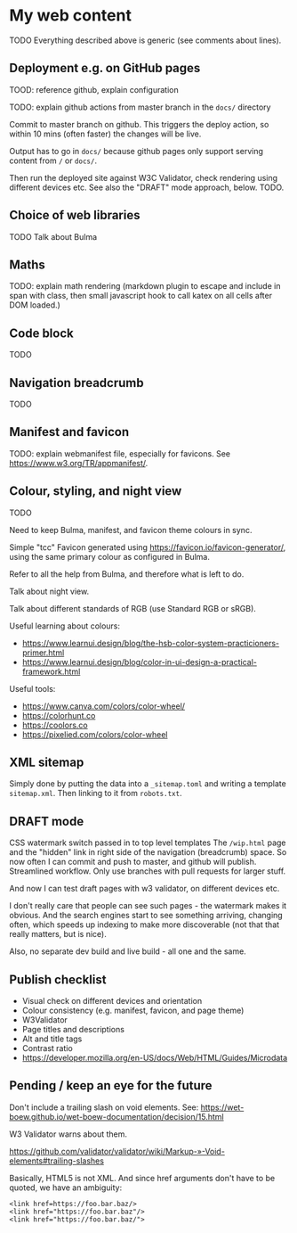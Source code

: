 # My web content

TODO Everything described above is generic (see comments about lines).

## Deployment e.g. on GitHub pages

TOOD: reference github, explain configuration

TODO: explain github actions from master branch in the `docs/` directory

Commit to master branch on github. This triggers the deploy action, so within 10 mins (often faster) the changes will be live.

Output has to go in `docs/` because github pages only support serving content from `/` or `docs/`.

Then run the deployed site against W3C Validator, check rendering using different devices etc. See also the "DRAFT" mode approach, below. TODO.

## Choice of web libraries

TODO Talk about Bulma

## Maths

TODO: explain math rendering (markdown plugin to escape and include in span with class, then small javascript hook to call katex on all cells after DOM loaded.)

## Code block

TODO

## Navigation breadcrumb

TODO

## Manifest and favicon

TODO: explain webmanifest file, especially for favicons. See https://www.w3.org/TR/appmanifest/.

## Colour, styling, and night view

TODO

Need to keep Bulma, manifest, and favicon theme colours in sync.

Simple "tcc" Favicon generated using https://favicon.io/favicon-generator/, using the same primary colour as configured in Bulma.

Refer to all the help from Bulma, and therefore what is left to do.

Talk about night view.

Talk about different standards of RGB (use Standard RGB or sRGB).

Useful learning about colours:

- https://www.learnui.design/blog/the-hsb-color-system-practicioners-primer.html
- https://www.learnui.design/blog/color-in-ui-design-a-practical-framework.html

Useful tools:

- https://www.canva.com/colors/color-wheel/
- https://colorhunt.co
- https://coolors.co
- https://pixelied.com/colors/color-wheel

## XML sitemap

Simply done by putting the data into a `_sitemap.toml` and writing a template `sitemap.xml`. Then linking to it from `robots.txt`.

## DRAFT mode

CSS watermark
switch passed in to top level templates
The `/wip.html` page and the "hidden" link in right side of the navigation (breadcrumb) space.
So now often I can commit and push to master, and github will publish. Streamlined workflow. Only use branches with pull requests for larger stuff.

And now I can test draft pages with w3 validator, on different devices etc.

I don't really care that people can see such pages - the watermark makes it obvious.
And the search engines start to see something arriving, changing often, which speeds up indexing to make more discoverable (not that that really matters, but is nice).

Also, no separate dev build and live build - all one and the same.

## Publish checklist

- Visual check on different devices and orientation
- Colour consistency (e.g. manifest, favicon, and page theme)
- W3Validator
- Page titles and descriptions
- Alt and title tags
- Contrast ratio
- https://developer.mozilla.org/en-US/docs/Web/HTML/Guides/Microdata

## Pending / keep an eye for the future

Don't include a trailing slash on void elements. See:
https://wet-boew.github.io/wet-boew-documentation/decision/15.html

W3 Validator warns about them.

https://github.com/validator/validator/wiki/Markup-»-Void-elements#trailing-slashes

Basically, HTML5 is not XML. And since href arguments don't have to be quoted, we have an ambiguity:

```
<link href=https://foo.bar.baz/>
<link href="https://foo.bar.baz"/>
<link href="https://foo.bar.baz/">
```
